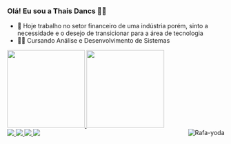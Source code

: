 ### Olá! Eu sou a Thais Dancs 👩‍🦰

- 👜 Hoje trabalho no setor financeiro de uma indústria porém, sinto a necessidade e o desejo de transicionar para a área de tecnologia
- 👩‍🎓 Cursando Análise e Desenvolvimento de Sistemas 

<div>
  <a href= "https://github.com/ThaisDancs">
  <img height= "180em" src= "https://github-readme-stats.vercel.app/api?username=thaisdancs&show_icons=true&theme=dark&include_all_commits=true&count_private=true"/>
  <img height= "180em" src= "https://github-readme-stats.vercel.app/api/top-langs/?username=ThaisDancs&layout=compact&langs_count=7&theme=dark"/>
</div>
  
 <div>
   <img align="right" alt="Rafa-yoda" src="https://media.giphy.com/media/if6vQTdWUDHazOPOjm/giphy.gif?cid=790b76116cc96fb4a077a54b667711696c995af238cef84e&rid=giphy.gif&ct=g">
 </div>
  
  <div>
    <a href = "https://www.youtube.com/channel/UC1oWAdZoNK6o0zZVwdVxmHQ"  Alvo= "_blank"> <img  src = "https://img.shields.io/badge/YouTube-FF0000?style=for-the-badge&logo=youtube&logoColor=white"  target = " _blank"> </a>
    <a href = "https://www.instagram.com/thaisdancs/"  Alvo= "_blank" > <img  src = "https://img.shields.io/badge/Instagram-E4405F?style=for-the-badge&logo=instagram&logoColor=white" target = "_blank" > </a>
    <a href = "thais.dancs@outlook.com"> <img  src= "https://img.shields.io/badge/Microsoft_Outlook-0078D4?style=for-the-badge&logo=microsoft-outlook&logoColor=white" Alvo = "_blank"> </a>
    <a href = "https://www.linkedin.com/in/thais-carolina-dancs-938755178/" Alvo= "_blank" > <img src = "https://img.shields.io/badge/LinkedIn-0077B5?style=for-the-badge&logo=linkedin&logoColor=white" target = " _blank"> </a>
   </div>
 
